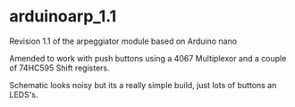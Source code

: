 # arduinoarp_1.1
Revision 1.1 of the arpeggiator module based on Arduino nano

Amended to work with push buttons using a 4067 Multiplexor and a couple of 74HC595 Shift registers.

Schematic looks noisy but its a really simple build, just lots of buttons an LEDS's.

